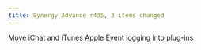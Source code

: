 ```yaml
---
title: Synergy Advance r435, 3 items changed
---
```


Move iChat and iTunes Apple Event logging into plug-ins
